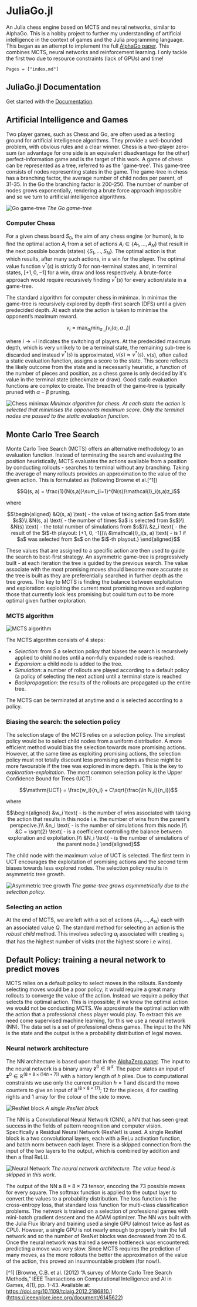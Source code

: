 # JuliaGo.jl

An Julia chess engine based on MCTS and neural networks, similar to AlphaGo. This is a hobby project to further my understanding of artificial intelligence in the context of games and the Julia programming language. This began as an attempt to implement the full [AlphaGo paper](https://www.nature.com/articles/nature16961). This combines MCTS, neural networks and reinforcement learning. I only tackle the first two due to resource constraints (lack of GPUs) and time!

```@contents
Pages = ["index.md"]
```

## JuliaGo.jl Documentation

Get started with the [Documentation](@ref).

## Artificial Intelligence and Games

Two player games, such as Chess and Go, are often used as a testing ground for artificial intelligence algorithms. They provide a well-bounded problem, with obvious rules and a clear winner. Chess is a two-player zero-sum (an advantage for one side is an equivalent disadvantage for the other) perfect-information game and is the target of this work. A game of chess can be represented as a tree, referred to as the 'game-tree'. This game-tree consists of nodes representing states in the game. The game-tree in chess has a branching factor, the average number of child nodes per parent, of 31-35. In the Go the branching factor is 200-250. The number of number of nodes grows exponentially, rendering a brute force approach impossible and so we turn to artificial intelligence algorithms.

![Go game-tree](images/go_branching.png)
*The Go game-tree*

### Computer Chess

For a given chess board $S_0$, the aim of any chess engine (or human), is to find the optimal action $A_i$ from a set of actions $A_i \in \{A_1,\ldots,A_N\}$ that result in the next possible boards (states) $\{S_1, \ldots, S_N\}$. The optimal action is that which results, after many such actions, in a win for the player. The optimal value function $\nu^*(s)$ is strictly 0 for non-terminal states and, in terminal states, $[+1, 0, -1]$ for a win, draw and loss respectively. A brute-force approach would require recursively finding $\nu^*(s)$ for every action/state in a game-tree.

The standard algorithm for computer chess in minimax. In minimax the game-tree is recursively explored by depth-first search (DFS) until a given predecided depth. At each state the action is taken to minimise the opponent’s maximum reward. 
```math
\nu_i = \max_{a_i} \min_{a_{-i}}(\nu_i(a_i, a_{-i}))
```
where $i \rightarrow -i$ indicates the switching of players. At the predecided maximum depth, which is very unlikely to be a terminal state, the remaining sub-tree is discarded and instead $\nu^*(s)$ is approximated, $\nu(s) \approx \nu^*(s)$. $\nu(s)$, often called a static evaluation function, assigns a score to the state. This score reflects the likely outcome from the state and is necessarily heuristic, a function of the number of pieces and position, as a chess game is only decided by it's value in the terminal state (checkmate or draw). Good static evaluation functions are complex to create. The breadth of the game-tree is typically pruned with $\alpha-\beta$ pruning.

![Chess minimax](images/chess_minimax.webp)
*Minimax algorithm for chess. At each state the action is selected that minimises the opponents maximum score. Only the terminal nodes are passed to the static evaluation function.*

## Monte Carlo Tree Search

Monte Carlo Tree Search (MCTS) offers an alternative methodology to an evaluation function. Instead of terminating the search and evaluating the position heuristically, MCTS evaluates the actions available from a position by conducting rollouts - searches to terminal without any branching. Taking the average of many rollouts provides an approximation to the value of the given action. This is formulated as (following Browne et al.[^1])

```math
Q(s, a) = \frac{1}{N(s,a)}\sum_{i=1}^{N(s)}\mathcal{I}_i(s,a)z_i
```
where
```math
\begin{aligned}
&Q(s, a) \text{ - the value of taking action $a$ from state $s$}\\
&N(s, a) \text{ - the number of times $a$ is selected from $s$}\\
&N(s) \text{ - the total number of simulations from $s$}\\
&z_i \text{ - the result of the $i$-th playout: [+1, 0, -1]}\\
&\mathcal{I}_i(s, a) \text{ - is 1 if $a$ was selected from $s$ on the $i$-th playout.}
\end{aligned}
```

These values that are assigned to a specific action are then used to guide the search to best-first strategy. An asymmetric game-tree is progressively built - at each iteration the tree is guided by the previous search. The value associate with the most promising moves should become more accurate as the tree is built as they are preferentially searched in further depth as the tree grows. The key to MCTS is finding the balance between exploitation and exploration: exploiting the current most promising moves and exploring those that currently look less promising but could turn out to be more optimal given further exploration.

### MCTS algorithm

![MCTS algorithm](images/MCTS_algo.png)

The MCTS algorithm consists of 4 steps:

- *Selection*: from $S$ a selection policy that biases the search is recursively applied to child nodes until a non-fully expanded node is reached.
- *Expansion*: a child node is added to the tree.
- *Simulation*: a number of rollouts are played according to a default policy (a policy of selecting the next action) until a terminal state is reached
- *Backpropagation*: the results of the rollouts are propagated up the entire tree.

The MCTS can be terminated at anytime and $a$ is selected according to a policy.

### Biasing the search: the selection policy

The selection stage of the MCTS relies on a selection policy. The simplest policy would be to select child nodes from a uniform distribution. A more efficient method would bias the selection towards more promising actions. However, at the same time as exploiting promising actions, the selection policy must not totally discount less promising actions as these might be more favourable if the tree was explored in more depth. This is the key to *exploration-exploitation*. The most common selection policy is the Upper Confidence Bound for Trees (UCT):

```math
\mathrm{UCT} = \frac{w_i}{n_i} + C\sqrt{\frac{\ln N_i}{n_i}}
```
where
```math
\begin{aligned}
&w_i \text{ - is the number of wins associated with taking the action that results in this node i.e. the number of wins from the parent's perspecive.}\\
&n_i \text{ - is the number of simulations from this node.}\\
&C = \sqrt{2} \text{ - is a coefficient controlling the balance between exploration and exploitation.}\\
&N_i \text{ - is the number of simulations of the parent node.}
\end{aligned}
```
The child node with the maximum value of UCT is selected. The first term in UCT encourages the exploitation of promising actions and the second term biases towards less explored nodes. The selection policy results in asymmetric tree growth.

![Asymmetric tree growth](images/asymmetric_tree.png)
*The game-tree grows asymmetrically due to the selection policy.*

### Selecting an action

At the end of MCTS, we are left with a set of actions $\{A_1,\ldots,A_N\}$ each with an associated value $Q$. The standard method for selecting an action is the *robust child* method. This involves selecting $a_i$ associated with creating $s_i$ that has the highest number of visits (not the highest score i.e wins).

## Default Policy: training a neural network to predict moves

MCTS relies on a default policy to select moves in the rollouts. Randomly selecting moves would be a poor policy; it would require a great many rollouts to converge the value of the action. Instead we require a policy that selects the optimal action. This is impossible; if we knew the optimal action we would not be conducting MCTS. We approximate the optimal action with the action that a professional chess player would play. To extract this we need come supervised machine learning, for this we use a neural network (NN). The data set is a set of professional chess games. The input to the NN is the state and the output is the a probability distribution of legal moves.

### Neural network architecture

The NN architecture is based upon that in the [AlphaZero paper](https://www.pnas.org/doi/10.1073/pnas.2206625119). The input to the neural network is a binary array $\mathbf{z}^0 \in \mathbb{R}^d$. The paper states an input of $\mathbf{z}^0 \in \mathbb{R}^{(8\times8\times(14h+7))}$ with a history length of $h$ plies. Due to computational constraints we use only the current position $h = 1$ and discard the move counters to give an input of $\mathbb{R}^{(8\times8\times17)}$; 12 for the pieces, 4 for castling rights and 1 array for the colour of the side to move.

![ResNet block](images/resnetblock.png)
*A single ResNet block*

The NN is a Convolutional Neural Network (CNN), a NN that has seen great success in the fields of pattern recognition and computer vision. Specifically a Residual Neural Network (ResNet) is used. A single ResNet block is a two convolutional layers, each with a ReLu activation function, and batch norm between each layer. There is a skipped connection from the input of the two layers to the output, which is combined by addition and then a final ReLU.

![Neural Network](images/nn.png)
*The neural network architecture. The value head is skipped in this work.* 

The output of the NN a $8\times8\times73$ tensor, encoding the 73 possible moves for every square. The softmax function is applied to the output layer to convert the values to a probability distribution. The loss function is the cross-entropy loss, that standard loss function for multi-class classification problems. The network is trained on a selection of professional games with mini-batch gradient descent and the ADAM optimizer. The NN was built with the Julia Flux library and training used a single GPU (almost twice as fast as CPU). However, a single GPU is not nearly enough to properly train the full network and so the number of ResNet blocks was decreased from 20 to 6. Once the neural network was trained a severe bottleneck was encountered: predicting a move was very slow. Since MCTS requires the prediction of many moves, as the more rollouts the better the approximation of the value of the action, this proved an insurmountable problem (for now!).

[^1] [Browne, C.B. et al. (2012) “A survey of Monte Carlo Tree Search Methods,” IEEE Transactions on Computational Intelligence and AI in Games, 4(1), pp. 1–43. Available at: https://doi.org/10.1109/tciaig.2012.2186810.](https://ieeexplore.ieee.org/document/6145622)
